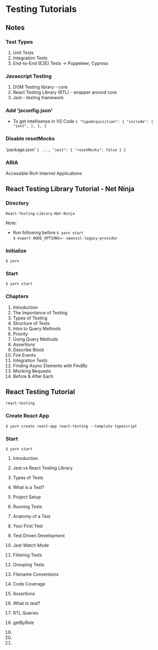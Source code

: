 # Testing Tutorials

## Notes

### Test Types

1. Unit Tests
2. Integration Tests
3. End-to-End (E2E) Tests -> Puppeteer, Cypress

### Javascript Testing

1. DOM Testing library - core
2. React Testing Library (RTL) - wrapper around core
3. Jest - testing framework

### Add 'jsconfig.json'

* To get intellisense in VS Code
`
{
    "typeAcquisition": {
        "include": [
            "jest",
        ],
    },
}
`

### Disable resetMocks
'package.json'
`
{
  ...,
  "jest": {
    "resetMocks": false
  }
}
`

### ARIA

Accessible Rich Internet Applications

## React Testing Library Tutorial - Net Ninja

### Directory

`React-Testing-Library-Net-Ninja`

Note:
* Run following before `$ yarn start`<br>
`$ export NODE_OPTIONS=--openssl-legacy-provider`

### Initialize

`$ yarn`

### Start

`$ yarn start`

### Chapters

1. Introduction
2. The Importance of Testing
3. Types of Testing
4. Structure of Tests
5. Intro to Query Methods
6. Priority
7. Using Query Methods
8. Assertions
9. Describe Block
10. Fire Events
11. Integration Tests
12. Finding Async Elements with FindBy
13. Mocking Requests
14. Before & After Each

## React Testing Tutorial

`react-testing`

### Create React App

`$ yarn create react-app react-testing --template typescript`

### Start

`$ yarn start`

1. Introduction
2. Jest vs React Testing Library
3. Types of Tests
4. What is a Test?
5. Project Setup
6. Running Tests
7. Anatomy of a Test
8. Your First Test
9. Test Driven Development
10. Jest Watch Mode
11. Filtering Tests
12. Grouping Tests
13. Filename Conventions
14. Code Coverage
15. Assertions
16. What to test?
17. RTL Queries
18. getByRole
19.
20.

53.
